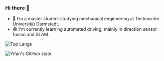 ### Hi there 👋
- 🌱 I’m a master student studying mechanical engineering at Technische Universität Darmstadt.
- 😄 I'm currently learning automated driving, mainly in direction sensor fusion and SLAM.

![Top Langs](https://github-readme-stats.vercel.app/api/top-langs/?username=Verneinender&theme=tokyonight)  

![Yifan's GitHub stats](https://github-readme-stats.vercel.app/api?username=Verneinender&show_icons=true&theme=tokyonight)

<!--
**Verneinender/Verneinender** is a ✨ _special_ ✨ repository because its `README.md` (this file) appears on your GitHub profile.



Here are some ideas to get you started:

- 🔭 I’m currently working on ...
- 🌱 I’m currently learning ...
- 👯 I’m looking to collaborate on ...
- 🤔 I’m looking for help with ...
- 💬 Ask me about ...
- 📫 How to reach me: ...
- 😄 Pronouns: ...
- ⚡ Fun fact: ...
-->

